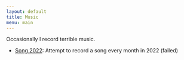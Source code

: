 ```yaml
---
layout: default
title: Music
menu: main
---
```


Occasionally I record terrible music.

- [Song 2022](/blog/categories/song2022): Attempt to record a song every month in 2022 (failed)

